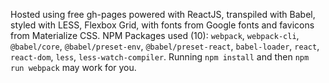 Hosted using free gh-pages powered with ReactJS, transpiled with Babel, styled with LESS, Flexbox Grid, with fonts from Google fonts and favicons from Materialize CSS. NPM Packages used (10): `webpack`, `webpack-cli`, `@babel/core`, `@babel/preset-env`, `@babel/preset-react`, `babel-loader`, `react`, `react-dom`, `less`, `less-watch-compiler`. Running `npm install` and then `npm run webpack` may work for you.
